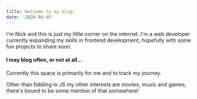 ```yaml
---
title: Welcome to my blog!
date: '2020-04-05'
---
```

I'm Nick and this is just my little corner on the internet. I'm a web developer currently expanding my skills in frontend development, hopefully with some fun projects to share soon.

#### I may blog often, or not at all...
Currently this space is primarily for me and to track my journey. 

Other than fiddling in JS my other interests are movies, music and games, there's bound to be some mention of that somewhere!